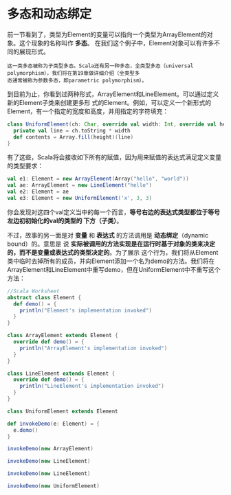多态和动态绑定
===================================================================================
前一节看到了，类型为Element的变量可以指向一个类型为ArrayElement的对象。这个现象的名称叫作 **多态**。
在我们这个例子中，Element对象可以有许多不同的展现形式。
```
这一类多态被称为子类型多态。Scala还有另一种多态，全类型多态（universal polymorphism），我们将在第19章做详细介绍（全类型多
态通常被称为参数多态，即parametric polymorphism）。
```
到目前为止，你看到过两种形式，ArrayElement和LineElement。可以通过定义新的Element子类来创建更多形
式的Element。例如，可以定义一个新形式的Element，有一个指定的宽度和高度，并用指定的字符填充：
```scala
class UniformElement(ch: Char, override val width: Int, override val height: Int) extends Element {
  private val line = ch.toString * width
  def contents = Array.fill(height)(line)
}
```
有了这些，Scala将会接收如下所有的赋值，因为用来赋值的表达式满足定义变量的类型要求：
```scala
val e1: Element = new ArrayElement(Array("hello", "world"))
val ae: ArrayElement = new LineElement("hello")
val e2: Element = ae
val e3: Element = new UniformElement('x', 3, 3)
```
你会发现对这四个val定义当中的每一个而言，**等号右边的表达式类型都位于等号左边初初始化的val的类型的
下方（子类）**。

不过，故事的另一面是对 **变量** 和 **表达式** 的方法调用是 **动态绑定**（dynamic bound）的。意思是
说 **实际被调用的方法实现是在运行时基于对象的类来决定的，而不是变量或表达式的类型决定的**。为了展示
这个行为，我们将从Element类中临时去掉所有的成员，并向Element添加一个名为demo的方法。我们将在
ArrayElement和LineElement中重写demo，但在UniformElement中不重写这个方法：
```scala
//Scala Worksheet
abstract class Element {
  def demo() = {
    println("Element's implementation invoked")
  }
}

class ArrayElement extends Element {
  override def demo() = {
    println("ArrayElement's implementation invoked")
  }
}

class LineElement extends Element {
  override def demo() = {
    println("LineElement's implementation invoked")
  }
}

class UniformElement extends Element

def invokeDemo(e: Element) = {
  e.demo()
}

invokeDemo(new ArrayElement)

invokeDemo(new LineElement)

invokeDemo(new LineElement)

invokeDemo(new UniformElement)
```